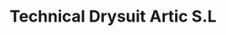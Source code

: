 ---
title: "Technical Drysuit Artic S.L"
url: /canovelles/technical-drysuit-artic-s-l/
shop: Tauchen
---